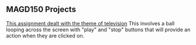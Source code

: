 ## MAGD150 Projects

[This assignment dealt with the theme of television](https://github.com/Athurston10/MAGD150Projects/blob/gh-pages/f21magd150lab05_Thurston/f21magd150lab05_Thurston_2021_10_16_01_58_34/sketch.js) This involves a ball looping across the screen with "play" and "stop" buttons that will provide an action when they are clicked on. 
